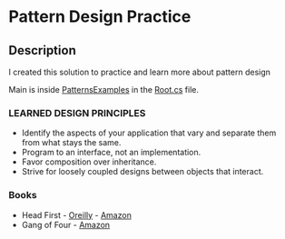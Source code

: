 # Pattern Design Practice

## Description
I created this solution to practice and learn more about pattern design

Main is inside [PatternsExamples](https://github.com/Escoto/PatternDesign/tree/master/PatternsExamples) in the [Root.cs](https://github.com/Escoto/PatternDesign/blob/master/PatternsExamples/Root.cs) file.

### LEARNED DESIGN PRINCIPLES

* Identify the aspects of your application that vary and separate them from what stays the same.
* Program to an interface, not an implementation.
* Favor composition over inheritance.
* Strive for loosely coupled designs between objects that interact.

### Books

* Head First - [Oreilly](http://shop.oreilly.com/product/9780596007126.do) - [Amazon](http://a.co/eqsdTpA)
* Gang of Four - [Amazon](http://a.co/hEV8YUZ)
